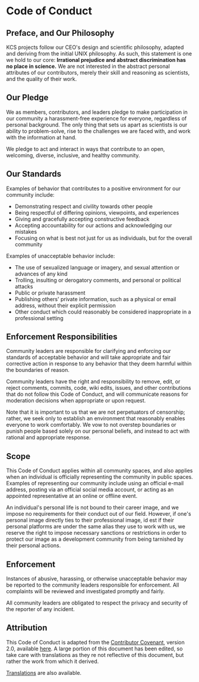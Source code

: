 # Code of Conduct

## Preface, and Our Philosophy

KCS projects follow our CEO's design and scientific philosophy, adapted and
deriving from the initial UNIX philosophy. As such, this statement is one we
hold to our core: **Irrational prejudice and abstract discrimination has no
place in science.** We are not interested in the abstract personal attributes of
our contributors, merely their skill and reasoning as scientists, and the
quality of their work.

## Our Pledge

We as members, contributors, and leaders pledge to make participation in our
community a harassment-free experience for everyone, regardless of personal
background. The only thing that sets us apart as scientists is our ability to
problem-solve, rise to the challenges we are faced with, and work with the
information at hand.

We pledge to act and interact in ways that contribute to an open, welcoming,
diverse, inclusive, and healthy community.

## Our Standards

Examples of behavior that contributes to a positive environment for our
community include:

* Demonstrating respect and civility towards other people
* Being respectful of differing opinions, viewpoints, and experiences
* Giving and gracefully accepting constructive feedback
* Accepting accountability for our actions and acknowledging our mistakes
* Focusing on what is best not just for us as individuals, but for the
  overall community

Examples of unacceptable behavior include:

* The use of sexualized language or imagery, and sexual attention or
  advances of any kind
* Trolling, insulting or derogatory comments, and personal or political attacks
* Public or private harassment
* Publishing others' private information, such as a physical or email
  address, without their explicit permission
* Other conduct which could reasonably be considered inappropriate in a
  professional setting

## Enforcement Responsibilities

Community leaders are responsible for clarifying and enforcing our standards of
acceptable behavior and will take appropriate and fair corrective action in
response to any behavior that they deem harmful within the boundaries of reason.

Community leaders have the right and responsibility to remove, edit, or reject
comments, commits, code, wiki edits, issues, and other contributions that do not
follow this Code of Conduct, and will communicate reasons for moderation
decisions when appropriate or upon request.

Note that it is important to us that we are not perpetuators of censorship;
rather, we seek only to establish an environment that reasonably enables
everyone to work comfortably. We vow to not overstep boundaries or punish people
based solely on our personal beliefs, and instead to act with rational and
appropriate response.

## Scope

This Code of Conduct applies within all community spaces, and also applies when
an individual is officially representing the community in public spaces.
Examples of representing our community include using an official e-mail address,
posting via an official social media account, or acting as an appointed
representative at an online or offline event.

An individual's personal life is not bound to their career image, and we impose
no requirements for their conduct out of our field. However, if one's personal
image directly ties to their professional image, id est if their personal
platforms are under the same alias they use to work with us, we reserve the
right to impose necessary sanctions or restrictions in order to protect our
image as a development community from being tarnished by their personal actions.

## Enforcement

Instances of abusive, harassing, or otherwise unacceptable behavior may be
reported to the community leaders responsible for enforcement. All complaints
will be reviewed and investigated promptly and fairly.

All community leaders are obligated to respect the privacy and security of the
reporter of any incident.

## Attribution

This Code of Conduct is adapted from the [Contributor Covenant][homepage],
version 2.0, available [here][version]. A large portion of this document has
been edited, so take care with translations as they re not reflective of this
document, but rather the work from which it derived.

[Translations][translations] are also available.

[homepage]: https://www.contributor-covenant.org
[version]: https://www.contributor-covenant.org/version/2/0/code_of_conduct.html
[translations]: https://www.contributor-covenant.org/translationsa
